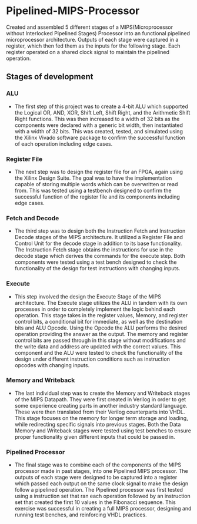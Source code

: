 # Pipelined-MIPS-Processor
Created and assembled 5 different stages of a MIPS(Microprocessor without Interlocked Pipelined Stages) Processor into an functional pipelined microprocessor architecture. Outputs of each stage were captured in a register, which then fed them as the inputs for the following stage. Each register operated on a shared clock signal to maintain the pipelined operation.

## Stages of development
### ALU
 - The first step of this project was to create a 4-bit ALU which supported the Logical OR, AND, XOR, Shift Left, Shift Right, and the Arithmetic Shift Right functions. This was then increased to a width of 32 bits as the components were declared with a generic bit width, then instantiated with a width of 32 bits. This was created, tested, and simulated using the Xilinx Vivado software package to confirm the successful function of each operation including edge cases.
 
### Register File
 - The next step was to design the register file for an FPGA, again using the Xilinx Design Suite. The goal was to have the implementation capable of storing multiple words which can be overwritten or read from. This was tested using a testbench designed to confirm the successful function of the register file and its components including edge cases. 

### Fetch and Decode
 - The third step was to design both the Instruction Fetch and Instruction Decode stages of the MIPS architecture. It utilized a Register File and Control Unit for the decode stage in addition to its base functionality. The Instruction Fetch stage obtains the instructions for use in the decode stage which derives the commands for the execute step. Both components were tested using a test bench designed to check the functionality of the design for test instructions with changing inputs. 

### Execute
 - This step involved the design the Execute Stage of the MIPS architecture. The Execute stage utilizes the ALU in tandem with its own processes in order to completely implement the logic behind each operation. This stage takes in the register values, Memory, and register control bits, a conditional bit for immediate, as well as the destination bits and ALU Opcode. Using the Opcode the ALU performs the desired operation providing the answer as the output. The memory and register control bits are passed through in this stage without modifications and the write data and address are updated with the correct values. This component and the ALU were tested to check the functionality of the design under different instruction conditions such as instruction opcodes with changing inputs.

### Memory and Writeback
 - The last individual step was to create the Memory and Writeback stages of the MIPS Datapath. They were first created in Verilog in order to get some experience creating parts in another industry standard language. These were then translated from their Verilog counterparts into VHDL. This stage focuses on the memory for longer term storage and loading, while redirecting specific signals into previous stages. Both the Data Memory and Writeback stages were tested using test benches to ensure proper functionality given different inputs that could be passed in.

### Pipelined Processor
 - The final stage was to combine each of the components of the MIPS processor made in past stages, into one Pipelined MIPS processor. The outputs of each stage were designed to be captured into a register which passed each output on the same clock signal to make the design follow a pipelined operation. The Pipelined processor was first tested using a instruction set that ran each operation followed by an instruction set that created the first 10 values in the Fibonacci sequence. This exercise was successful in creating a full MIPS processor, designing and running test benches, and reinforcing VHDL practices.


